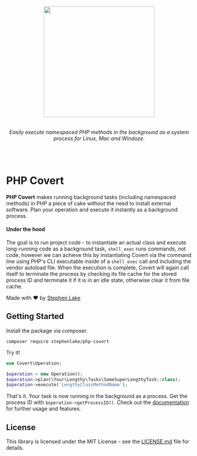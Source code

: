 <h6 align="center">
    <img src="https://github.com/stephenlake/php-covert/blob/master/docs/assets/php-covert-banner.png?v=2" width="300"/>
</h6>

<h6 align="center">
    Easily execute namespaced PHP methods in the background as a system process for Linux, Mac and Windoze.
</h6>

<br>

# PHP Covert
**PHP Covert** makes running background tasks (including namespaced methods) in PHP a piece of cake without the need to install external software. Plan your operation and execute it instantly as a background process.

#### Under the hood
The goal is to run project code - to instantiate an actual class and execute long-running code as a background task, `shell_exec` runs commands, not code, however we can achieve this by instantiating Covert via the command line using PHP's CLI executable inside of a `shell_exec` call and including the vendor autoload file. When the execution is complete, Covert will again call itself to terminate the process by checking its file cache for the stored process ID and terminate it if it is in an idle state, otherwise clear it from file cache.

Made with ❤️ by [Stephen Lake](http://stephenlake.github.io/)

## Getting Started
Install the package via composer.

    composer require stephenlake/php-covert

Try it!

```php
use Covert\Operation;

$operation = new Operation();
$operation->plan(\Your\Lengthy\Tasks\SomeSuperLengthyTask::class);
$operation->execute('LengthyClassMethodName');
```
That's it. Your task is now running in the background as a process. Get the process ID with `$operation->getProcessID()`. Check out the [documentation](https://stephenlake.github.io/php-covert) for further usage and features.

## License

This library is licensed under the MIT License - see the [LICENSE.md](LICENSE.md) file for details.

